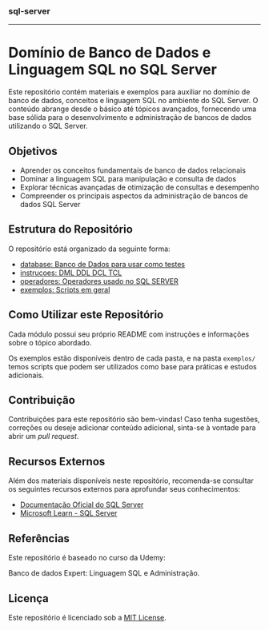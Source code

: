 ### sql-server
---

# Domínio de Banco de Dados e Linguagem SQL no SQL Server

Este repositório contém materiais e exemplos para auxiliar no domínio de banco de dados, conceitos e linguagem SQL no ambiente do SQL Server. O conteúdo abrange desde o básico até tópicos avançados, fornecendo uma base sólida para o desenvolvimento e administração de bancos de dados utilizando o SQL Server.

## Objetivos

- Aprender os conceitos fundamentais de banco de dados relacionais
- Dominar a linguagem SQL para manipulação e consulta de dados
- Explorar técnicas avançadas de otimização de consultas e desempenho
- Compreender os principais aspectos da administração de bancos de dados SQL Server

## Estrutura do Repositório

O repositório está organizado da seguinte forma:

- [database: Banco de Dados para usar como testes](database/README.md)
- [instrucoes: DML DDL DCL TCL](instrucoes/README.md)
- [operadores: Operadores usado no SQL SERVER](operadores/README.md)
- [exemplos: Scripts em geral](exemplos/)

## Como Utilizar este Repositório

Cada módulo possui seu próprio README com instruções e informações sobre o tópico abordado. 

Os exemplos estão disponíveis dentro de cada pasta, e na pasta `exemplos/` temos scripts que podem ser utilizados como base para práticas e estudos adicionais.

## Contribuição

Contribuições para este repositório são bem-vindas! Caso tenha sugestões, correções ou deseje adicionar conteúdo adicional, sinta-se à vontade para abrir um *pull request*.

## Recursos Externos

Além dos materiais disponíveis neste repositório, recomenda-se consultar os seguintes recursos externos para aprofundar seus conhecimentos:

- [Documentação Oficial do SQL Server](https://docs.microsoft.com/pt-br/sql/?view=sql-server-ver15)
- [Microsoft Learn - SQL Server](https://docs.microsoft.com/learn/sql-server/)

## Referências
Este repositório é baseado no curso da Udemy:

Banco de dados Expert: Linguagem SQL e Administração.


## Licença

Este repositório é licenciado sob a [MIT License](LICENSE).

